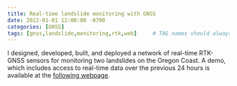 ```yaml
---
title: Real-time landslide monitoring with GNSS
date: 2022-01-01 12:00:00 -0700
categories: [GNSS]
tags: [gnss,landslide,monitoring,rtk,web]     # TAG names should always be lowercase
---
```



I designed, developed, built, and deployed a network of real-time RTK-GNSS sensors for monitoring two landslides on the Oregon Coast. A demo, which includes access to real-time data over the previous 24 hours is available at the <a href="https://southcoastslides.web.app/" target="_blank">following webpage</a>.